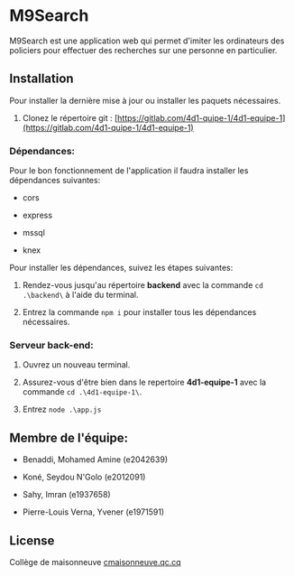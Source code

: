 ﻿
# M9Search

  

M9Search est une application web qui permet d'imiter les ordinateurs des policiers pour effectuer des recherches sur une personne en particulier.

  

## Installation

  

Pour installer la dernière mise à jour ou installer les paquets nécessaires.

  

1. Clonez le répertoire git : [https://gitlab.com/4d1-quipe-1/4d1-equipe-1](https://gitlab.com/4d1-quipe-1/4d1-equipe-1)

  

### Dépendances:

  

Pour le bon fonctionnement de l'application il faudra installer les dépendances suivantes:

  

* cors

* express

* mssql

* knex

  

Pour installer les dépendances, suivez les étapes suivantes:

  

1. Rendez-vous jusqu'au répertoire **backend** avec la commande ```cd .\backend\``` à l'aide du terminal.

2. Entrez la commande ```npm i``` pour installer tous les dépendances nécessaires.


  

### Serveur back-end:

  

1. Ouvrez un nouveau terminal.

2. Assurez-vous d'être bien dans le repertoire **4d1-equipe-1** avec la commande ```cd .\4d1-equipe-1\```.

3. Entrez ```node .\app.js ```

  

## Membre de l'équipe:

  

* Benaddi, Mohamed Amine (e2042639)

* Koné, Seydou N'Golo (e2012091)

* Sahy, Imran (e1937658)

* Pierre-Louis Verna, Yvener (e1971591)

  
  

## License

Collège de maisonneuve [cmaisonneuve.qc.cq](https://www.cmaisonneuve.qc.ca/)
